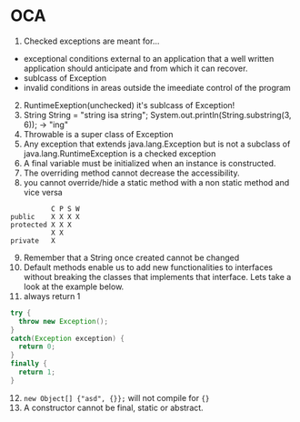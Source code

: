 # OCA

1. Checked exceptions are meant for...
 + exceptional conditions external to an application that a well written application should anticipate and from which it can recover.
 + sublcass of Exception
 + invalid conditions in areas outside the imeediate control of the program
2. RuntimeExeption(unchecked) it's sublcass of Exception!
3. String String = "string isa string";  System.out.println(String.substring(3, 6)); -> "ing"
4. Throwable is a super class of Exception
5. Any exception that extends java.lang.Exception but is not a subclass of java.lang.RuntimeException is a checked exception
6. A final variable must be initialized when an instance is constructed.
7. The overriding method cannot decrease the accessibility.
8. you cannot override/hide a static method with a non static method and vice versa

```
          C P S W
public    X X X X
protected X X X
          X X
private   X
```
9. Remember that a String once created cannot be changed
10. Default methods enable us to add new functionalities to interfaces without breaking the classes that implements that interface. Lets take a look at the example below.
11. always return 1
  ```java
  try {
    throw new Exception();
  }
  catch(Exception exception) {
    return 0;
  }
  finally {
    return 1;
  }
  ```
12. ```new Object[] {"asd", {}};``` will not compile for ```{}```
13. A constructor cannot be final, static or abstract.
